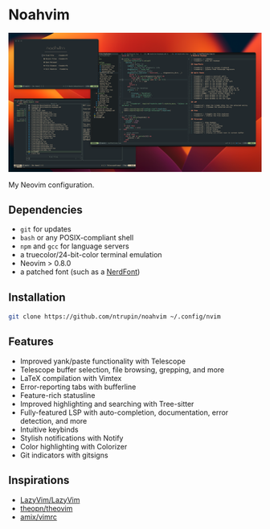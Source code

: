 # Noahvim

![noahvim](./assets/noahvim-banner.png)

My Neovim configuration.

## Dependencies

- `git` for updates
- `bash` or any POSIX-compliant shell
- `npm` and `gcc` for language servers
- a truecolor/24-bit-color terminal emulation
- Neovim > 0.8.0
- a patched font (such as a [NerdFont](https://nerdfonts.com))

## Installation

```bash
git clone https://github.com/ntrupin/noahvim ~/.config/nvim
```

## Features

- Improved yank/paste functionality with Telescope
- Telescope buffer selection, file browsing, grepping, and more
- LaTeX compilation with Vimtex
- Error-reporting tabs with bufferline
- Feature-rich statusline
- Improved highlighting and searching with Tree-sitter
- Fully-featured LSP with auto-completion, documentation, error detection, and more
- Intuitive keybinds
- Stylish notifications with Notify
- Color highlighting with Colorizer
- Git indicators with gitsigns

## Inspirations

- [LazyVim/LazyVim](https://github.com/LazyVim/LazyVim)
- [theopn/theovim](https://github.com/theopn/theovim)
- [amix/vimrc](https://github.com/amix/vimrc)
